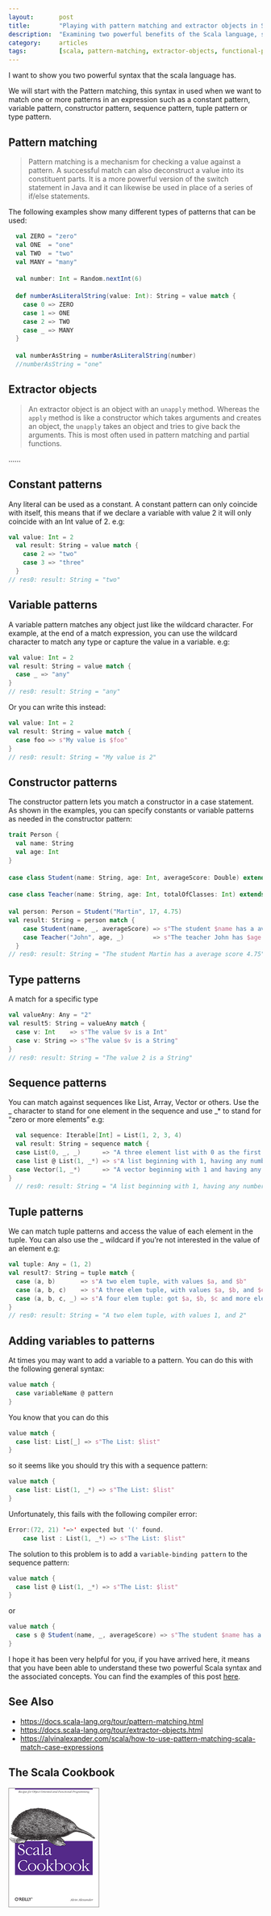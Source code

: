 ```yaml
---
layout:       post
title:        "Playing with pattern matching and extractor objects in Scala"
description:  "Examining two powerful benefits of the Scala language, such as pattern matching and the extractor objects."
category:     articles
tags:         [scala, pattern-matching, extractor-objects, functional-programing]
---
```


[//]: <> (trans-es -> description:Examinando dos poderosas bondades del lenguaje Scala como son pattern matching y de el extractor object.)

I want to show you two powerful syntax that the scala language has.

[//]: <> (trans-es -> Quiero mostrarle dos poderosas sintaxis que posee el lenguaje escala.)
 
We will start with the Pattern matching, this syntax in used when we want to match one or more patterns in an expression such as a constant pattern, variable pattern, constructor pattern, sequence pattern, tuple pattern or type pattern.

[//]: <> (trans-es -> Comenzaremos con el Pattern matching, esta sintaxis en usada cuando queremos hacer coincidir uno o más patrones en una expresión como pueden ser un patrón constante, patrón variable, patrón constructor, patrón de secuencia, patrón de tupla o patrón de tipo.)

## Pattern matching
>Pattern matching is a mechanism for checking a value against a pattern. A successful match can also deconstruct a value into its constituent parts. It is a more powerful version of the switch statement in Java and it can likewise be used in place of a series of if/else statements.

The following examples show many different types of patterns that can be used:

[//]: <> (trans-es -> El siguiente ejemplos muestra muchos tipos diferentes de patrones que se pueden usar:)

```scala
  val ZERO = "zero"
  val ONE  = "one"
  val TWO  = "two"
  val MANY = "many"

  val number: Int = Random.nextInt(6)

  def numberAsLiteralString(value: Int): String = value match {
    case 0 => ZERO
    case 1 => ONE
    case 2 => TWO
    case _ => MANY
  }

  val numberAsString = numberAsLiteralString(number)
  //numberAsString = "one"
```

## Extractor objects
> An extractor object is an object with an `unapply` method. Whereas the `apply` method is like a constructor which takes arguments and creates an object, the `unapply` takes an object and tries to give back the arguments. This is most often used in pattern matching and partial functions.

......

## Constant patterns

Any literal can be used as a constant. A constant pattern can only coincide with itself, this means that if we declare a variable with value 2 it will only coincide with an Int value of 2. e.g:

[//]: <> (trans-es -> Cualquier literal puede ser usado como una constante. Un patrón constante solo puede coincidir con si mismo, esto significa que si declaramos una variable con valor 2 solo coincidirá con un valor Int de 2. e.g:)

```scala
val value: Int = 2
  val result: String = value match {
    case 2 => "two"
    case 3 => "three"
  }
// res0: result: String = "two"
```

## Variable patterns

A variable pattern matches any object just like the wildcard character. For example, at the end of a match expression, you can use the wildcard character to match any type or capture the value in a variable. e.g:

[//]: <> (trans-es -> Un patrón variable coincide con cualquier objeto al igual que el carácter comodín. Por ejemplo, al final de una expresión de coincidencia, puede usar el carácter comodín para coincidir con cualquier tipo o capturar el valor en una variable. e.g:)

```scala
val value: Int = 2
val result: String = value match {
  case _ => "any"
}
// res0: result: String = "any"
```
Or you can write this instead:

```scala
val value: Int = 2
val result: String = value match {
  case foo => s"My value is $foo"
}
// res0: result: String = "My value is 2"
```

## Constructor patterns

The constructor pattern lets you match a constructor in a case statement. As shown in the examples, you can specify constants or variable patterns as needed in the constructor pattern:

[//]: <> (trans-es -> El patrón del constructor le permite hacer coincidir un constructor en una declaración de caso. Como se muestra en los ejemplos, puede especificar constantes o patrones variables según sea necesario en el patrón del constructor:)

```scala
trait Person {
  val name: String
  val age: Int
}

case class Student(name: String, age: Int, averageScore: Double) extends Person

case class Teacher(name: String, age: Int, totalOfClasses: Int) extends Person

val person: Person = Student("Martin", 17, 4.75)
val result: String = person match {
    case Student(name, _, averageScore) => s"The student $name has a average score $averageScore"
    case Teacher("John", age, _)        => s"The teacher John has $age years old"
  }
// res0: result: String = "The student Martin has a average score 4.75"
```

## Type patterns

A match for a specific type

[//]: <> (trans-es -> Una coincidencia para un tipo específico)

```scala
val valueAny: Any = "2"
val result5: String = valueAny match {
  case v: Int    => s"The value $v is a Int"
  case v: String => s"The value $v is a String"
}
// res0: result: String = "The value 2 is a String"
```

## Sequence patterns
You can match against sequences like List, Array, Vector or others. Use the _ character to stand for one element in the sequence and use _* to stand for “zero or more elements” e.g:

[//]: <> (trans-es -> Puede hacer coincidir contra secuencias como Lista, Array, Vector u otros. Use el carácter _ para representar un elemento de la secuencia y use _ * para representar “cero o más elementos”, como se muestra en los ejemplos:)


```scala
  val sequence: Iterable[Int] = List(1, 2, 3, 4)
  val result: String = sequence match {
  case List(0, _, _)      => "A three element list with 0 as the first element"
  case list @ List(1, _*) => s"A list beginning with 1, having any number of elements: [$list]"
  case Vector(1, _*)      => "A vector beginning with 1 and having any number"
}
  // res0: result: String = "A list beginning with 1, having any number of elements [List(1, 2, 3, 4)]"
```

## Tuple patterns

We can match tuple patterns and access the value of each element in the tuple. You can also use the _ wildcard if you’re not interested in the value of an element e.g:

[//]: <> (trans-es -> Podemos hacer coincidir los patrones de tuplas y acceder al valor de cada elemento en la tupla. También puedes usar el comodín _ si no estás interesado en el valor de un elemento:)

```scala
val tuple: Any = (1, 2)
val result7: String = tuple match {
  case (a, b)       => s"A two elem tuple, with values $a, and $b"
  case (a, b, c)    => s"A three elem tuple, with values $a, $b, and $c"
  case (a, b, c, _) => s"A four elem tuple: got $a, $b, $c and more element"
}
// res0: result: String = "A two elem tuple, with values 1, and 2"
```

## Adding variables to patterns
At times you may want to add a variable to a pattern. You can do this with the following general syntax:


[//]: <> (trans-es -> A veces es posible que desee agregar una variable a un patrón. Puedes hacer esto con la siguiente sintaxis general:)

```scala
value match {
  case variableName @ pattern
}
```
You know that you can do this

```scala
value match {
  case list: List[_] => s"The List: $list"
}
```
so it seems like you should try this with a sequence pattern:

```scala
value match {
  case list: List(1, _*) => s"The List: $list"
}
```
Unfortunately, this fails with the following compiler error:

```scala
Error:(72, 21) '=>' expected but '(' found.
    case list : List(1, _*) => s"The List: $list"
```
The solution to this problem is to add a `variable-binding pattern` to the sequence pattern:

```scala
value match {
  case list @ List(1, _*) => s"The List: $list"
}
```
or

```scala
value match {
  case s @ Student(name, _, averageScore) => s"The student $name has a average score $averageScore: student = [$s]"
}
```

I hope it has been very helpful for you, if you have arrived here, it means that you have been able to understand these two powerful Scala syntax and the associated concepts. You can find the examples of this post [here](https://github.com/llfrometa89/blog_scala_examples/blob/master/src/main/scala/com/llfrometa/patern_matching/PlayingWithPatternMatching.scala).

[//]: <> (Espero que haya sido de gran ayuda para usted. Si ha llegado aquí, significa que ha podido entender estas dos poderosas sintaxis de Scala y los conceptos asociados. Puedes encontrar los ejemplos aquí.)


## See Also
- <a href="https://docs.scala-lang.org/tour/pattern-matching.html" target="_blank">https://docs.scala-lang.org/tour/pattern-matching.html</a>
- <a href="https://docs.scala-lang.org/tour/extractor-objects.html" target="_blank">https://docs.scala-lang.org/tour/extractor-objects.html</a>
- <a href="https://alvinalexander.com/scala/how-to-use-pattern-matching-scala-match-case-expressions" target="_blank">https://alvinalexander.com/scala/how-to-use-pattern-matching-scala-match-case-expressions</a>

## The Scala Cookbook
<img src="images/scala-cookbook-oreilly.gif"
     alt="Markdown Monster icon"
     style="float: left; margin-right: 10px;" />